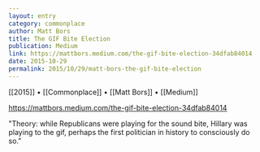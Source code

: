 ```yaml
---
layout: entry
category: commonplace
author: Matt Bors
title: The GIF Bite Election
publication: Medium
link: https://mattbors.medium.com/the-gif-bite-election-34dfab84014
date: 2015-10-29
permalink: 2015/10/29/matt-bors-the-gif-bite-election
---
```


[[2015]] • [[Commonplace]] • [[Matt Bors]] • [[Medium]]

https://mattbors.medium.com/the-gif-bite-election-34dfab84014

"Theory: while Republicans were playing for the sound bite, Hillary was playing to the gif, perhaps the first politician in history to consciously do so."
 
 
